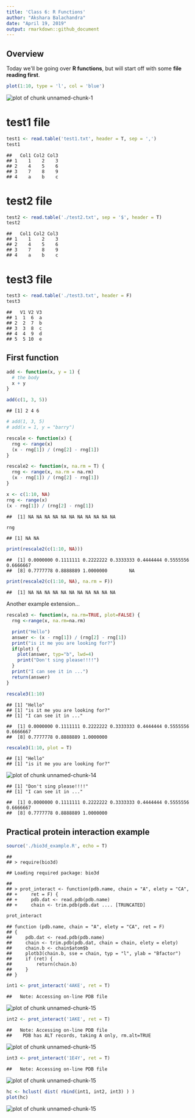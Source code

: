```yaml
---
title: 'Class 6: R Functions'
author: "Akshara Balachandra"
date: "April 19, 2019"
output: rmarkdown::github_document
---
```




## Overview
Today we'll be going over **R functions**, but will start off with some
**file reading first**.


```r
plot(1:10, type = 'l', col = 'blue')
```

![plot of chunk unnamed-chunk-1](figure/unnamed-chunk-1-1.png)


# test1 file

```r
test1 <- read.table('test1.txt', header = T, sep = ',')
test1
```

```
##   Col1 Col2 Col3
## 1    1    2    3
## 2    4    5    6
## 3    7    8    9
## 4    a    b    c
```

# test2 file

```r
test2 <- read.table('./test2.txt', sep = '$', header = T)
test2
```

```
##   Col1 Col2 Col3
## 1    1    2    3
## 2    4    5    6
## 3    7    8    9
## 4    a    b    c
```

# test3 file

```r
test3 <- read.table('./test3.txt', header = F)
test3
```

```
##   V1 V2 V3
## 1  1  6  a
## 2  2  7  b
## 3  3  8  c
## 4  4  9  d
## 5  5 10  e
```





## First function

```r
add <- function(x, y = 1) {
  # the body
  x + y
}
```



```r
add(c(1, 3, 5))
```

```
## [1] 2 4 6
```


```r
# add(1, 3, 5)
# add(x = 1, y = "barry")
```



```r
rescale <- function(x) {
  rng <- range(x)
  (x - rng[1]) / (rng[2] - rng[1])
}
```


```r
rescale2 <- function(x, na.rm = T) {
  rng <- range(x, na.rm = na.rm)
  (x - rng[1]) / (rng[2] - rng[1])
}
```


```r
x <- c(1:10, NA)
rng <- range(x)
(x - rng[1]) / (rng[2] - rng[1])
```

```
##  [1] NA NA NA NA NA NA NA NA NA NA NA
```

```r
rng
```

```
## [1] NA NA
```



```r
print(rescale2(c(1:10, NA)))
```

```
##  [1] 0.0000000 0.1111111 0.2222222 0.3333333 0.4444444 0.5555556 0.6666667
##  [8] 0.7777778 0.8888889 1.0000000        NA
```

```r
print(rescale2(c(1:10, NA), na.rm = F))
```

```
##  [1] NA NA NA NA NA NA NA NA NA NA NA
```



Another example extension...


```r
rescale3 <- function(x, na.rm=TRUE, plot=FALSE) {
  rng <-range(x, na.rm=na.rm)

  print("Hello")
  answer <- (x - rng[1]) / (rng[2] - rng[1])
  print("is it me you are looking for?")
  if(plot) {
    plot(answer, typ="b", lwd=4)
    print("Don't sing please!!!!")
  }
  print("I can see it in ...")
  return(answer)
}
```


```r
rescale3(1:10)
```

```
## [1] "Hello"
## [1] "is it me you are looking for?"
## [1] "I can see it in ..."
```

```
##  [1] 0.0000000 0.1111111 0.2222222 0.3333333 0.4444444 0.5555556 0.6666667
##  [8] 0.7777778 0.8888889 1.0000000
```


```r
rescale3(1:10, plot = T)
```

```
## [1] "Hello"
## [1] "is it me you are looking for?"
```

![plot of chunk unnamed-chunk-14](figure/unnamed-chunk-14-1.png)

```
## [1] "Don't sing please!!!!"
## [1] "I can see it in ..."
```

```
##  [1] 0.0000000 0.1111111 0.2222222 0.3333333 0.4444444 0.5555556 0.6666667
##  [8] 0.7777778 0.8888889 1.0000000
```



## Practical protein interaction example


```r
source('./bio3d_example.R', echo = T)
```

```
## 
## > require(bio3d)
```

```
## Loading required package: bio3d
```

```
## 
## > prot_interact <- function(pdb.name, chain = "A", elety = "CA", 
## +     ret = F) {
## +     pdb.dat <- read.pdb(pdb.name)
## +     chain <- trim.pdb(pdb.dat .... [TRUNCATED]
```

```r
prot_interact
```

```
## function (pdb.name, chain = "A", elety = "CA", ret = F) 
## {
##     pdb.dat <- read.pdb(pdb.name)
##     chain <- trim.pdb(pdb.dat, chain = chain, elety = elety)
##     chain.b <- chain$atom$b
##     plotb3(chain.b, sse = chain, typ = "l", ylab = "Bfactor")
##     if (ret) {
##         return(chain.b)
##     }
## }
```

```r
int1 <- prot_interact('4AKE', ret = T)
```

```
##   Note: Accessing on-line PDB file
```

![plot of chunk unnamed-chunk-15](figure/unnamed-chunk-15-1.png)

```r
int2 <- prot_interact('1AKE', ret = T)
```

```
##   Note: Accessing on-line PDB file
##    PDB has ALT records, taking A only, rm.alt=TRUE
```

![plot of chunk unnamed-chunk-15](figure/unnamed-chunk-15-2.png)

```r
int3 <- prot_interact('1E4Y', ret = T)
```

```
##   Note: Accessing on-line PDB file
```

![plot of chunk unnamed-chunk-15](figure/unnamed-chunk-15-3.png)

```r
hc <- hclust( dist( rbind(int1, int2, int3) ) )
plot(hc)
```

![plot of chunk unnamed-chunk-15](figure/unnamed-chunk-15-4.png)






















